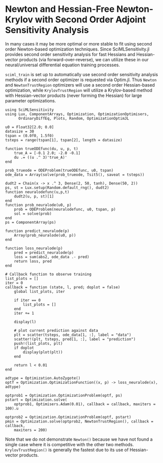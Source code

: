 # Newton and Hessian-Free Newton-Krylov with Second Order Adjoint Sensitivity Analysis

In many cases it may be more optimal or more stable to fit using second order
Newton-based optimization techniques. Since SciMLSensitivity.jl provides
second order sensitivity analysis for fast Hessians and Hessian-vector
products (via forward-over-reverse), we can utilize these in our neural/universal
differential equation training processes.

`sciml_train` is set up to automatically use second order sensitivity analysis
methods if a second order optimizer is requested via Optim.jl. Thus `Newton`
and `NewtonTrustRegion` optimizers will use a second order Hessian-based
optimization, while `KrylovTrustRegion` will utilize a Krylov-based method
with Hessian-vector products (never forming the Hessian) for large parameter
optimizations.

```@example secondorderadjoints
using SciMLSensitivity
using Lux, ComponentArrays, Optimization, OptimizationOptimisers,
      OrdinaryDiffEq, Plots, Random, OptimizationOptimJL

u0 = Float32[2.0; 0.0]
datasize = 30
tspan = (0.0f0, 1.5f0)
tsteps = range(tspan[1], tspan[2], length = datasize)

function trueODEfunc(du, u, p, t)
    true_A = [-0.1 2.0; -2.0 -0.1]
    du .= ((u .^ 3)'true_A)'
end

prob_trueode = ODEProblem(trueODEfunc, u0, tspan)
ode_data = Array(solve(prob_trueode, Tsit5(), saveat = tsteps))

dudt2 = Chain(x -> x .^ 3, Dense(2, 50, tanh), Dense(50, 2))
ps, st = Lux.setup(Random.default_rng(), dudt2)
function neuralodefunc(u,p,t)
    dudt2(u, p, st)[1]
end
function prob_neuralode(u0, p)
    prob = ODEProblem(neuralodefunc, u0, tspan, p)
    sol = solve(prob)
end
ps = ComponentArray(ps)

function predict_neuralode(p)
    Array(prob_neuralode(u0, p))
end

function loss_neuralode(p)
    pred = predict_neuralode(p)
    loss = sum(abs2, ode_data .- pred)
    return loss, pred
end

# Callback function to observe training
list_plots = []
iter = 0
callback = function (state, l, pred; doplot = false)
    global list_plots, iter

    if iter == 0
        list_plots = []
    end
    iter += 1

    display(l)

    # plot current prediction against data
    plt = scatter(tsteps, ode_data[1, :], label = "data")
    scatter!(plt, tsteps, pred[1, :], label = "prediction")
    push!(list_plots, plt)
    if doplot
        display(plot(plt))
    end

    return l < 0.01
end

adtype = Optimization.AutoZygote()
optf = Optimization.OptimizationFunction((x, p) -> loss_neuralode(x), adtype)

optprob1 = Optimization.OptimizationProblem(optf, ps)
pstart = Optimization.solve(
    optprob1, Optimisers.Adam(0.01), callback = callback, maxiters = 100).u

optprob2 = Optimization.OptimizationProblem(optf, pstart)
pmin = Optimization.solve(optprob2, NewtonTrustRegion(), callback = callback,
    maxiters = 200)
```

Note that we do not demonstrate `Newton()` because we have not found a single
case where it is competitive with the other two methods. `KrylovTrustRegion()`
is generally the fastest due to its use of Hessian-vector products.
